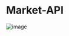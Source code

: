 ﻿# Market-API
![image](https://user-images.githubusercontent.com/54141767/189574279-6d211840-3f13-42e7-a046-35ec0afe8e91.png)
